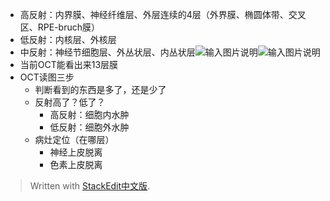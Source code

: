 
- 高反射：内界膜、神经纤维层、外层连续的4层（外界膜、椭圆体带、交叉区、RPE-bruch膜）
- 低反射：内核层、外核层
- 中反射：神经节细胞层、外丛状层、内丛状层![输入图片说明](/imgs/2024-05-15/L7nsdOjmsK6hLi0j.png)![输入图片说明](/imgs/2024-05-15/lwRptIP93dM51NTs.png)
- 当前OCT能看出来13层膜
- OCT读图三步
	- 判断看到的东西是多了，还是少了
	- 反射高了？低了？
		- 高反射：细胞内水肿
		- 低反射：细胞外水肿
	- 病灶定位（在哪层）
		- 神经上皮脱离
		- 色素上皮脱离

> Written with [StackEdit中文版](https://stackedit.cn/).
<!--stackedit_data:
eyJoaXN0b3J5IjpbLTIxMTIxMTg3MTAsLTE0Nzk0NzMxMTddfQ
==
-->